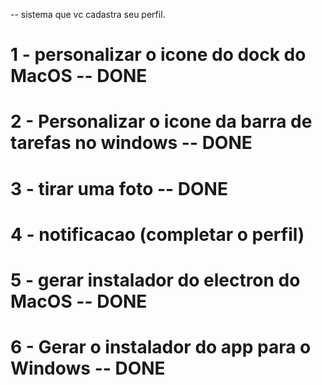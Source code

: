 

-- sistema que vc cadastra seu perfil.

# 1 - personalizar o icone do dock do MacOS -- DONE
# 2 - Personalizar o icone da barra de tarefas no windows -- DONE
# 3 - tirar uma foto -- DONE
# 4 - notificacao (completar o perfil) 
# 5 - gerar instalador do electron do MacOS -- DONE
# 6 - Gerar o instalador do app para o Windows -- DONE